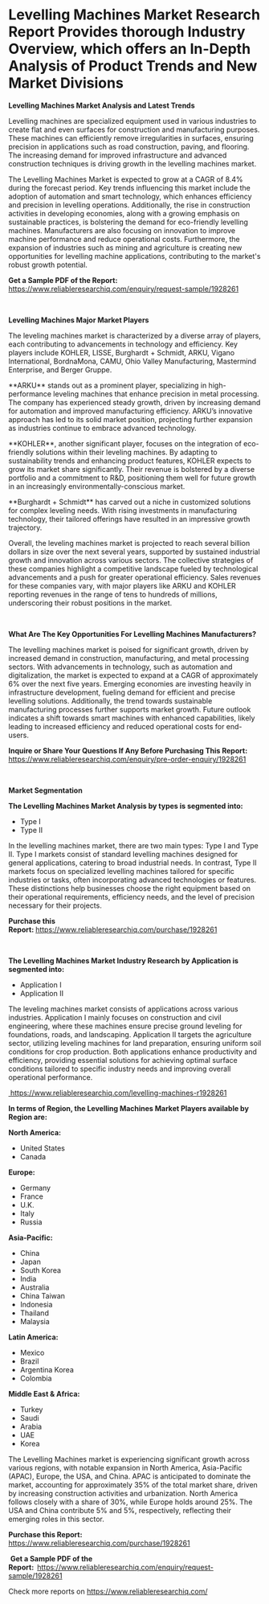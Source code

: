 <p><h1>Levelling Machines Market Research Report Provides thorough Industry Overview, which offers an In-Depth Analysis of Product Trends and New Market Divisions</h1></p><p><strong>Levelling Machines Market Analysis and Latest Trends</strong></p>
<p><p>Levelling machines are specialized equipment used in various industries to create flat and even surfaces for construction and manufacturing purposes. These machines can efficiently remove irregularities in surfaces, ensuring precision in applications such as road construction, paving, and flooring. The increasing demand for improved infrastructure and advanced construction techniques is driving growth in the levelling machines market.</p><p>The Levelling Machines Market is expected to grow at a CAGR of 8.4% during the forecast period. Key trends influencing this market include the adoption of automation and smart technology, which enhances efficiency and precision in levelling operations. Additionally, the rise in construction activities in developing economies, along with a growing emphasis on sustainable practices, is bolstering the demand for eco-friendly levelling machines. Manufacturers are also focusing on innovation to improve machine performance and reduce operational costs. Furthermore, the expansion of industries such as mining and agriculture is creating new opportunities for levelling machine applications, contributing to the market's robust growth potential.</p></p>
<p><strong>Get a Sample PDF of the Report:&nbsp;</strong> <a href="https://www.reliableresearchiq.com/enquiry/request-sample/1928261?utm_campaign=1581&utm_medium=2&utm_source=Github&utm_content=ia&utm_term=15012025&utm_id=levelling-machines">https://www.reliableresearchiq.com/enquiry/request-sample/1928261</a></p>
<p>&nbsp;</p>
<p><strong>Levelling Machines Major Market Players</strong></p>
<p><p>The leveling machines market is characterized by a diverse array of players, each contributing to advancements in technology and efficiency. Key players include KOHLER, LISSE, Burghardt + Schmidt, ARKU, Vigano International, BordnaMona, CAMU, Ohio Valley Manufacturing, Mastermind Enterprise, and Berger Gruppe.</p><p>**ARKU** stands out as a prominent player, specializing in high-performance leveling machines that enhance precision in metal processing. The company has experienced steady growth, driven by increasing demand for automation and improved manufacturing efficiency. ARKU’s innovative approach has led to its solid market position, projecting further expansion as industries continue to embrace advanced technology.</p><p>**KOHLER**, another significant player, focuses on the integration of eco-friendly solutions within their leveling machines. By adapting to sustainability trends and enhancing product features, KOHLER expects to grow its market share significantly. Their revenue is bolstered by a diverse portfolio and a commitment to R&D, positioning them well for future growth in an increasingly environmentally-conscious market.</p><p>**Burghardt + Schmidt** has carved out a niche in customized solutions for complex leveling needs. With rising investments in manufacturing technology, their tailored offerings have resulted in an impressive growth trajectory. </p><p>Overall, the leveling machines market is projected to reach several billion dollars in size over the next several years, supported by sustained industrial growth and innovation across various sectors. The collective strategies of these companies highlight a competitive landscape fueled by technological advancements and a push for greater operational efficiency. Sales revenues for these companies vary, with major players like ARKU and KOHLER reporting revenues in the range of tens to hundreds of millions, underscoring their robust positions in the market.</p></p>
<p>&nbsp;</p>
<p><strong>What Are The Key Opportunities For Levelling Machines Manufacturers?</strong></p>
<p><p>The levelling machines market is poised for significant growth, driven by increased demand in construction, manufacturing, and metal processing sectors. With advancements in technology, such as automation and digitalization, the market is expected to expand at a CAGR of approximately 6% over the next five years. Emerging economies are investing heavily in infrastructure development, fueling demand for efficient and precise levelling solutions. Additionally, the trend towards sustainable manufacturing processes further supports market growth. Future outlook indicates a shift towards smart machines with enhanced capabilities, likely leading to increased efficiency and reduced operational costs for end-users.</p></p>
<p><strong>Inquire or Share Your Questions If Any Before Purchasing This Report:</strong> <a href="https://www.reliableresearchiq.com/enquiry/pre-order-enquiry/1928261?utm_campaign=1581&utm_medium=2&utm_source=Github&utm_content=ia&utm_term=15012025&utm_id=levelling-machines">https://www.reliableresearchiq.com/enquiry/pre-order-enquiry/1928261</a></p>
<p>&nbsp;</p>
<p><strong>Market Segmentation</strong></p>
<p><strong>The Levelling Machines Market Analysis by types is segmented into:</strong></p>
<p><ul><li>Type I</li><li>Type II</li></ul></p>
<p><p>In the levelling machines market, there are two main types: Type I and Type II. Type I markets consist of standard levelling machines designed for general applications, catering to broad industrial needs. In contrast, Type II markets focus on specialized levelling machines tailored for specific industries or tasks, often incorporating advanced technologies or features. These distinctions help businesses choose the right equipment based on their operational requirements, efficiency needs, and the level of precision necessary for their projects.</p></p>
<p><strong>Purchase this Report:&nbsp;</strong><a href="https://www.reliableresearchiq.com/purchase/1928261?utm_campaign=1581&utm_medium=2&utm_source=Github&utm_content=ia&utm_term=15012025&utm_id=levelling-machines">https://www.reliableresearchiq.com/purchase/1928261</a></p>
<p>&nbsp;</p>
<p><strong>The Levelling Machines Market Industry Research by Application is segmented into:</strong></p>
<p><ul><li>Application I</li><li>Application II</li></ul></p>
<p><p>The leveling machines market consists of applications across various industries. Application I mainly focuses on construction and civil engineering, where these machines ensure precise ground leveling for foundations, roads, and landscaping. Application II targets the agriculture sector, utilizing leveling machines for land preparation, ensuring uniform soil conditions for crop production. Both applications enhance productivity and efficiency, providing essential solutions for achieving optimal surface conditions tailored to specific industry needs and improving overall operational performance.</p></p>
<p><a href="https://www.reliableresearchiq.com/levelling-machines-r1928261?utm_campaign=1581&utm_medium=2&utm_source=Github&utm_content=ia&utm_term=15012025&utm_id=levelling-machines">&nbsp;https://www.reliableresearchiq.com/levelling-machines-r1928261</a></p>
<p><strong>In terms of Region, the Levelling Machines Market Players available by Region are:</strong></p>
<p>
    <p> <strong> North America: </strong>
        <ul>
            <li>United States</li>
            <li>Canada</li>
        </ul>
        </p> 
    <p> <strong> Europe: </strong>
        <ul>
            <li>Germany</li>
            <li>France</li>
            <li>U.K.</li>
            <li>Italy</li>
            <li>Russia</li>
        </ul>
        </p> 
    <p> <strong> Asia-Pacific: </strong>
        <ul>
            <li>China</li>
            <li>Japan</li>
            <li>South Korea</li>
            <li>India</li>
            <li>Australia</li>
            <li>China Taiwan</li>
            <li>Indonesia</li>
            <li>Thailand</li>
            <li>Malaysia</li>
        </ul>
        </p> 
    <p> <strong> Latin America: </strong>
        <ul>
            <li>Mexico</li>
            <li>Brazil</li>
            <li>Argentina Korea</li>
            <li>Colombia</li>
        </ul>
        </p> 
    <p> <strong> Middle East & Africa: </strong>
        <ul>
            <li>Turkey</li>
            <li>Saudi</li>
            <li>Arabia</li>
            <li>UAE</li>
            <li>Korea</li>
        </ul>
    </p>
    </p>
<p><p>The Levelling Machines market is experiencing significant growth across various regions, with notable expansion in North America, Asia-Pacific (APAC), Europe, the USA, and China. APAC is anticipated to dominate the market, accounting for approximately 35% of the total market share, driven by increasing construction activities and urbanization. North America follows closely with a share of 30%, while Europe holds around 25%. The USA and China contribute 5% and 5%, respectively, reflecting their emerging roles in this sector.</p></p>
<p><strong>Purchase this Report: </strong><a href="https://www.reliableresearchiq.com/purchase/1928261?utm_campaign=1581&utm_medium=2&utm_source=Github&utm_content=ia&utm_term=15012025&utm_id=levelling-machines">https://www.reliableresearchiq.com/purchase/1928261</a></p>
<p>&nbsp;<strong>Get a Sample PDF of the Report:&nbsp;&nbsp;</strong><a href="https://www.reliableresearchiq.com/enquiry/request-sample/1928261?utm_campaign=1581&utm_medium=2&utm_source=Github&utm_content=ia&utm_term=15012025&utm_id=levelling-machines">https://www.reliableresearchiq.com/enquiry/request-sample/1928261</a></p>
<p><strong></strong></p>
<p>Check more reports on <a href="https://www.reliableresearchiq.com/?utm_campaign=1581&utm_medium=2&utm_source=Github&utm_content=ia&utm_term=15012025&utm_id=levelling-machines">https://www.reliableresearchiq.com/</a></p>